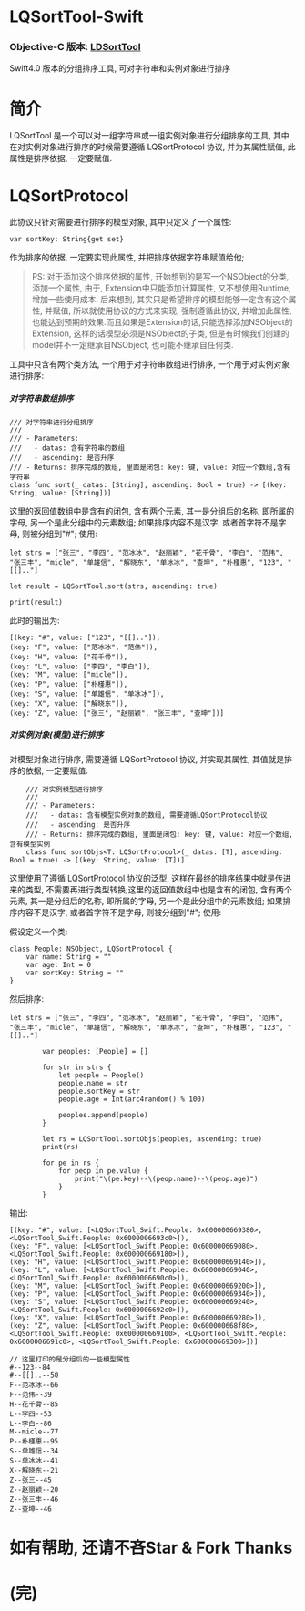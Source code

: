 # LQSortTool-Swift

### Objective-C 版本: [LDSortTool](https://github.com/LQi2009/LQSortTool)

Swift4.0 版本的分组排序工具, 可对字符串和实例对象进行排序

# 简介
LQSortTool 是一个可以对一组字符串或一组实例对象进行分组排序的工具, 其中在对实例对象进行排序的时候需要遵循 LQSortProtocol 协议, 并为其属性赋值, 此属性是排序依据, 一定要赋值.

# LQSortProtocol
此协议只针对需要进行排序的模型对象, 其中只定义了一个属性: 
```
var sortKey: String{get set}
```
作为排序的依据, 一定要实现此属性, 并把排序依据字符串赋值给他;
>PS: 对于添加这个排序依据的属性, 开始想到的是写一个NSObject的分类, 添加一个属性, 由于, Extension中只能添加计算属性, 又不想使用Runtime, 增加一些使用成本. 后来想到, 其实只是希望排序的模型能够一定含有这个属性, 并赋值, 所以就使用协议的方式来实现, 强制遵循此协议, 并增加此属性, 也能达到预期的效果.而且如果是Extension的话,只能选择添加NSObject的Extension, 这样的话模型必须是NSObject的子类, 但是有时候我们创建的model并不一定继承自NSObject, 也可能不继承自任何类.

工具中只含有两个类方法, 一个用于对字符串数组进行排序, 一个用于对实例对象进行排序:
##### 对字符串数组排序
```
/// 对字符串进行分组排序
///
/// - Parameters:
///   - datas: 含有字符串的数组
///   - ascending: 是否升序
/// - Returns: 排序完成的数组, 里面是闭包: key: 键, value: 对应一个数组,含有字符串
class func sort(_ datas: [String], ascending: Bool = true) -> [(key: String, value: [String])]
```
这里的返回值数组中是含有的闭包, 含有两个元素, 其一是分组后的名称, 即所属的字母, 另一个是此分组中的元素数组; 如果排序内容不是汉字, 或者首字符不是字母, 则被分组到"#";
使用:
```
let strs = ["张三", "李四", "范冰冰", "赵丽颖", "花千骨", "李白", "范伟", "张三丰", "micle", "单雄信", "解晓东", "单冰冰", "查坤", "朴槿惠", "123", "[[].."]
        
let result = LQSortTool.sort(strs, ascending: true)
        
print(result)
```
此时的输出为:
```
[(key: "#", value: ["123", "[[].."]), 
(key: "F", value: ["范冰冰", "范伟"]), 
(key: "H", value: ["花千骨"]), 
(key: "L", value: ["李四", "李白"]),
(key: "M", value: ["micle"]), 
(key: "P", value: ["朴槿惠"]), 
(key: "S", value: ["单雄信", "单冰冰"]), 
(key: "X", value: ["解晓东"]), 
(key: "Z", value: ["张三", "赵丽颖", "张三丰", "查坤"])]
```

##### 对实例对象(模型)进行排序
对模型对象进行排序, 需要遵循 LQSortProtocol 协议, 并实现其属性, 其值就是排序的依据, 一定要赋值:
```
    /// 对实例模型进行排序
    ///
    /// - Parameters:
    ///   - datas: 含有模型实例对象的数组, 需要遵循LQSortProtocol协议
    ///   - ascending: 是否升序
    /// - Returns: 排序完成的数组, 里面是闭包: key: 键, value: 对应一个数组,含有模型实例
    class func sortObjs<T: LQSortProtocol>(_ datas: [T], ascending: Bool = true) -> [(key: String, value: [T])]
```

这里使用了遵循 LQSortProtocol 协议的泛型, 这样在最终的排序结果中就是传进来的类型, 不需要再进行类型转换;这里的返回值数组中也是含有的闭包, 含有两个元素, 其一是分组后的名称, 即所属的字母, 另一个是此分组中的元素数组; 如果排序内容不是汉字, 或者首字符不是字母, 则被分组到"#";
使用:

假设定义一个类:
```
class People: NSObject, LQSortProtocol {
    var name: String = ""
    var age: Int = 0
    var sortKey: String = ""
}
```
然后排序:
```
let strs = ["张三", "李四", "范冰冰", "赵丽颖", "花千骨", "李白", "范伟", "张三丰", "micle", "单雄信", "解晓东", "单冰冰", "查坤", "朴槿惠", "123", "[[].."]
        
        var peoples: [People] = []
        
        for str in strs {
            let people = People()
            people.name = str
            people.sortKey = str
            people.age = Int(arc4random() % 100)
            
            peoples.append(people)
        }
        
        let rs = LQSortTool.sortObjs(peoples, ascending: true)
        print(rs)
        
        for pe in rs {
            for peop in pe.value {
                print("\(pe.key)--\(peop.name)--\(peop.age)")
            }
        }
```
输出:
```
[(key: "#", value: [<LQSortTool_Swift.People: 0x600000669380>, <LQSortTool_Swift.People: 0x6000006693c0>]), 
(key: "F", value: [<LQSortTool_Swift.People: 0x600000669080>, <LQSortTool_Swift.People: 0x600000669180>]), 
(key: "H", value: [<LQSortTool_Swift.People: 0x600000669140>]), 
(key: "L", value: [<LQSortTool_Swift.People: 0x600000669040>, <LQSortTool_Swift.People: 0x6000006690c0>]), 
(key: "M", value: [<LQSortTool_Swift.People: 0x600000669200>]), 
(key: "P", value: [<LQSortTool_Swift.People: 0x600000669340>]), 
(key: "S", value: [<LQSortTool_Swift.People: 0x600000669240>, <LQSortTool_Swift.People: 0x6000006692c0>]), 
(key: "X", value: [<LQSortTool_Swift.People: 0x600000669280>]), 
(key: "Z", value: [<LQSortTool_Swift.People: 0x600000668f80>, <LQSortTool_Swift.People: 0x600000669100>, <LQSortTool_Swift.People: 0x6000006691c0>, <LQSortTool_Swift.People: 0x600000669300>])]

// 这里打印的是分组后的一些模型属性
#--123--84
#--[[]..--50
F--范冰冰--66
F--范伟--39
H--花千骨--85
L--李四--53
L--李白--86
M--micle--77
P--朴槿惠--95
S--单雄信--34
S--单冰冰--41
X--解晓东--21
Z--张三--45
Z--赵丽颖--20
Z--张三丰--46
Z--查坤--46
```

# 如有帮助, 还请不吝Star & Fork Thanks
# (完)
